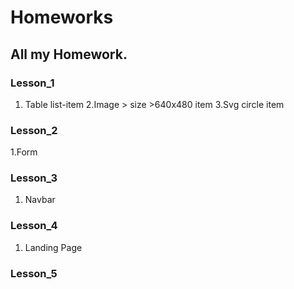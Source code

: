 # Homeworks

## All my Homework. 


### Lesson_1 
  1. Table list-item
  2.Image > size >640x480 item
  3.Svg circle item

### Lesson_2
  1.Form
  
### Lesson_3 
  1. Navbar
  
### Lesson_4
  1. Landing Page
  
### Lesson_5
  
